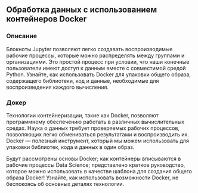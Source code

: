 ##  Обработка данных с использованием контейнеров Docker

### Описание

Блокноты Jupyter позволяют легко создавать воспроизводимые рабочие процессы, которые можно распределять между группами и организациями. Это простой процесс при условии, что наши конечные пользователи имеют доступ к данным вместе с совместимой средой Python. Узнайте, как использовать Docker для упаковки общего образа, содержащего библиотеки, код и данные, необходимые для воспроизведения каждого вычисления.

### Докер

Технологии контейнеризации, такие как Docker, позволяют программному обеспечению работать в различных вычислительных средах. Наука о данных требует проверяемых рабочих процессов, позволяющих легко обмениваться результатами и воспроизводить их. Docker — полезный инструмент, который мы можем использовать для упаковки библиотек, кода и данных в один образ.

Будут рассмотрены основы Docker; как контейнеры вписываются в рабочие процессы Data Science; представлено краткое руководство, которое можно использовать в качестве шаблона для создания общего образа Docker!
Узнайте, как использовать возможности Docker, не беспокоясь об основных деталях технологии.
